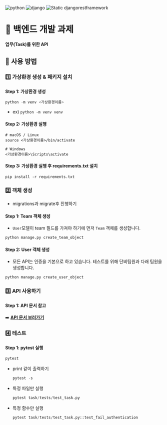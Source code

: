 ![python](https://img.shields.io/badge/python-3.11-blue)
![django](https://img.shields.io/badge/django-4.2.7-orange)
![Static djangorestframework](https://img.shields.io/badge/djangorestframework-3.14.0-red)
# 🚀 백엔드 개발 과제
**업무(Task)를 위한 API**
## 🔖 **사용 방법**
### 1️⃣ 가상환경 생성 & 패키지 설치
#### **Step 1: 가상환경 생성**
```python
python -m venv <가상환경이름>
```
- ex) `python -m venv venv`
#### **Step 2: 가상환경 실행**
```
# macOS / Linux
source <가상환경이름>/bin/activate

# Windows
<가상환경이름>\Scripts\activate
```
#### **Step 3: 가상환경 실행 후 requirements.txt 설치**
```
pip install -r requirements.txt
```
### 2️⃣ 객체 생성
- migrations과 migrate후 진행하기
#### **Step 1: Team 객체 생성**

- `User`모델이 team 필드를 가져야 하기에 먼저 `Team` 객체를 생성합니다.
```python
python manage.py create_team_object
```
#### **Step 2: User 객체 생성**
- 모든 API는 인증을 기본으로 하고 있습니다. 테스트를 위해 단비팀원과 다래 팀원을 생성합니다.
```python
python manage.py create_user_object
```
### 3️⃣ API 사용하기
#### **Step 1: API 문서 참고**
➡️ **[API 문서 보러가기](https://documenter.getpostman.com/view/14425036/2s9YXpWegq#4fb7658a-74bf-4a83-994b-60fd50b12ccb)**

### 4️⃣ 테스트
#### **Step 1: pytest 실행**
```python
pytest
```
- print 같이 출력하기
    ```python
  pytest -s
  ```
- 특정 파일만 실행
    ```python
  pytest task/tests/test_task.py
  ```
- 특정 함수만 실행
    ```python
  pytest task/tests/test_task.py::test_fail_authentication
  ```
